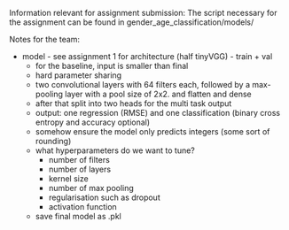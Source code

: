 Information relevant for assignment submission:
The script necessary for the assignment can be found in gender_age_classification/models/


Notes for the team:
- model - see assignment 1 for architecture (half tinyVGG) - train + val
    - for the baseline, input is smaller than final
    - hard parameter sharing
    - two convolutional layers with 64 filters each, followed by a max-pooling layer with a pool size of 2x2. and flatten and dense
    - after that split into two heads for the multi task output
    - output: one regression (RMSE) and one classification (binary cross entropy and accuracy optional)
    - somehow ensure the model only predicts integers (some sort of rounding)
    - what hyperparameters do we want to tune?
        - number of filters
        - number of layers
        - kernel size
        - number of max pooling
        - regularisation such as dropout
        - activation function
    - save final model as .pkl
